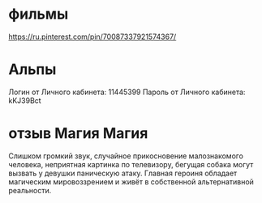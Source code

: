 # фильмы

https://ru.pinterest.com/pin/70087337921574367/

# Альпы

Логин от Личного кабинета: 11445399
Пароль от Личного кабинета: kKJ39Bct

# отзыв Магия Магия

Слишком громкий звук, случайное прикосновение малознакомого человека, неприятная картинка по телевизору, бегущая собака могут вызвать у девушки паническую атаку.
Главная героиня обладает магическим мировоззрением и живёт в собственной альтернативной реальности.
